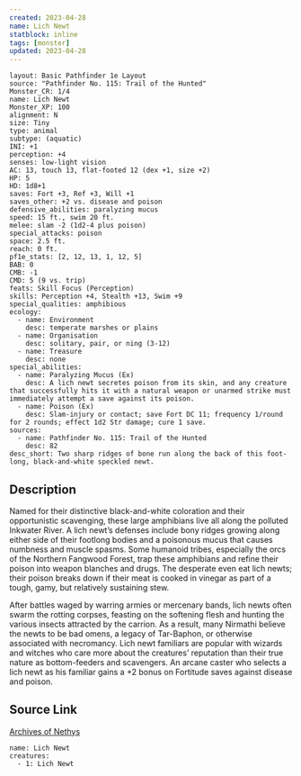 ```yaml
---
created: 2023-04-28
name: Lich Newt
statblock: inline
tags: [monster]
updated: 2023-04-28
---
```

```statblock
layout: Basic Pathfinder 1e Layout
source: "Pathfinder No. 115: Trail of the Hunted"
Monster_CR: 1/4
name: Lich Newt
Monster_XP: 100
alignment: N
size: Tiny
type: animal
subtype: (aquatic)
INI: +1
perception: +4
senses: low-light vision
AC: 13, touch 13, flat-footed 12 (dex +1, size +2)
HP: 5
HD: 1d8+1
saves: Fort +3, Ref +3, Will +1
saves_other: +2 vs. disease and poison
defensive_abilities: paralyzing mucus
speed: 15 ft., swim 20 ft.
melee: slam -2 (1d2-4 plus poison)
special_attacks: poison
space: 2.5 ft.
reach: 0 ft.
pf1e_stats: [2, 12, 13, 1, 12, 5]
BAB: 0
CMB: -1
CMD: 5 (9 vs. trip)
feats: Skill Focus (Perception)
skills: Perception +4, Stealth +13, Swim +9
special_qualities: amphibious
ecology:
  - name: Environment
    desc: temperate marshes or plains
  - name: Organisation
    desc: solitary, pair, or ning (3-12)
  - name: Treasure
    desc: none
special_abilities:
  - name: Paralyzing Mucus (Ex)
    desc: A lich newt secretes poison from its skin, and any creature that successfully hits it with a natural weapon or unarmed strike must immediately attempt a save against its poison.
  - name: Poison (Ex)
    desc: Slam-injury or contact; save Fort DC 11; frequency 1/round for 2 rounds; effect 1d2 Str damage; cure 1 save.
sources:
  - name: Pathfinder No. 115: Trail of the Hunted
    desc: 82
desc_short: Two sharp ridges of bone run along the back of this foot-long, black-and-white speckled newt.
```
## Description
Named for their distinctive black-and-white coloration and their opportunistic scavenging, these large amphibians live all along the polluted Inkwater River. A lich newt’s defenses include bony ridges growing along either side of their footlong bodies and a poisonous mucus that causes numbness and muscle spasms. Some humanoid tribes, especially the orcs of the Northern Fangwood Forest, trap these amphibians and refine their poison into weapon blanches and drugs. The desperate even eat lich newts; their poison breaks down if their meat is cooked in vinegar as part of a tough, gamy, but relatively sustaining stew.

After battles waged by warring armies or mercenary bands, lich newts often swarm the rotting corpses, feasting on the softening flesh and hunting the various insects attracted by the carrion. As a result, many Nirmathi believe the newts to be bad omens, a legacy of Tar-Baphon, or otherwise associated with necromancy. Lich newt familiars are popular with wizards and witches who care more about the creatures’ reputation than their true nature as bottom-feeders and scavengers. An arcane caster who selects a lich newt as his familiar gains a +2 bonus on Fortitude saves against disease and poison.
## Source Link
[Archives of Nethys](https://aonprd.com/MonsterDisplay.aspx?ItemName=Lich%20Newt)
```encounter-table
name: Lich Newt
creatures:
  - 1: Lich Newt
```
